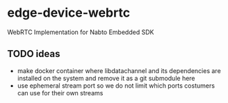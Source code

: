 # edge-device-webrtc
WebRTC Implementation for Nabto Embedded SDK



## TODO ideas

 * make docker container where libdatachannel and its dependencies are installed on the system and remove it as a git submodule here
 * use ephemeral stream port so we do not limit which ports costumers can use for their own streams
